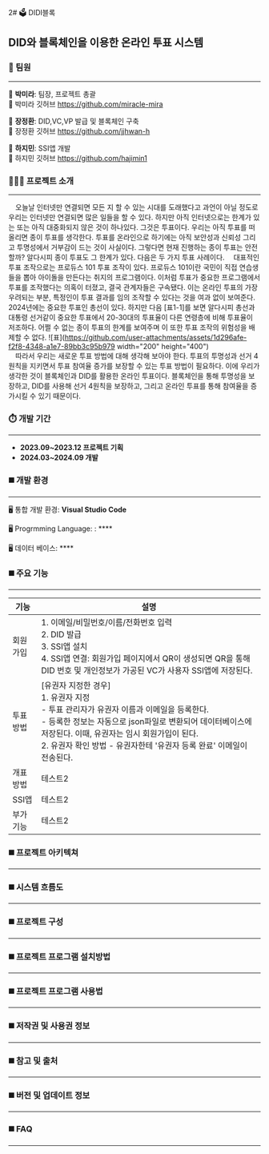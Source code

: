 2# 🗳️ DIDI블록
## DID와 블록체인을 이용한 온라인 투표 시스템 

### 👥 팀원
---
👤 **박미라**: 팀장, 프로젝트 총괄<br>
 🔗 박미라 깃허브 <https://github.com/miracle-mira>

👤 **장정환**: DID,VC,VP 발급 및 블록체인 구축<br>
 🔗 장정환 깃허브 <https://github.com/jjhwan-h>

👤 **하지민**: SSI앱 개발<br>
 🔗 하지민 깃허브 <https://github.com/hajimin1>

### 👩🏻‍🏫 프로젝트 소개
---
 오늘날 인터넷만 연결되면 모든 지 할 수 있는 시대를 도래했다고 과언이 아닐 정도로 우리는 인터넷만 연결되면 많은 일들을 할 수 있다. 하지만 아직 인터넷으로는 한계가 있는 또는 아직 대중화되지 않은 것이 하나있다. 그것은 투표이다. 우리는 아직 투표를 떠올리면 종이 투표를 생각한다. 투표를 온라인으로 하기에는 아직 보안성과 신뢰성 그리고 투명성에서 거부감이 드는 것이 사실이다. 그렇다면 현재 진행하는 종이 투표는 안전할까? 알다시피 종이 투표도 그 한계가 있다. 다음은 두 가지 투표 사례이다.
 대표적인 투표 조작으로는 프로듀스 101 투표 조작이 있다. 프로듀스 101이란 국민이 직접 연습생들을 뽑아 아이돌을 만든다는 취지의 프로그램이다. 이처럼 투표가 중요한 프로그램에서 투표를 조작했다는 의혹이 터졌고, 결국 관계자들은 구속됐다. 이는 온라인 투표의 가장 우려되는 부분, 특정인이 투표 결과를 임의 조작할 수 있다는 것을 여과 없이 보여준다. 2024년에는 중요한 투표인 총선이 있다. 하지만 다음 [표1-1]를 보면 알다시피 총선과 대통령 선거같이 중요한 투표에서 20-30대의 투표율이 다른 연령층에 비해 투표율이 저조하다. 어쩔 수 없는 종이 투표의 한계를 보여주며 이 또한 투표 조작의 위험성을 배제할 수 없다.
![표](https://github.com/user-attachments/assets/1d296afe-f2f8-4348-a1e7-89bb3c95b979 width="200" height="400")<br>
 따라서 우리는 새로운 투표 방법에 대해 생각해 보아야 한다. 투표의 투명성과 선거 4원칙을 지키면서 투표 참여율 증가를 보장할 수 있는 투표 방법이 필요하다. 이에 우리가 생각한 것이 블록체인과 DID를 활용한 온라인 투표이다. 블록체인을 통해 투명성을 보장하고, DID를 사용해 선거 4원칙을 보장하고, 그리고 온라인 투표를 통해 참여율을 증가시킬 수 있기 때문이다.



### ⏱️ 개발 기간
---
- **2023.09~2023.12 프로젝트 기획**<br>
- **2024.03~2024.09 개발**

  
### ◼️ 개발 환경
---
🖥️ 통합 개발 환경: **Visual Studio Code**

🖥️ Progrmming Language: : ****

🖥️ 데이터 베이스: ****

### ◼️ 주요 기능
---
|기능|설명|
|------|---|
|회원가입|1. 이메일/비밀번호/이름/전화번호 입력 <br>2. DID 발급<br> 3. SSI앱 설치<br> 4. SSI앱 연결: 회원가입 페이지에서 QR이 생성되면 QR을 통해 DID 번호 및 개인정보가 가공된 VC가 사용자 SSI앱에 저장된다.|
|투표방법|[유권자 지정한 경우]<br> 1. 유권자 지정<br> - 투표 관리자가 유권자 이름과 이메일을 등록한다.<br> - 등록한 정보는 자동으로 json파일로 변환되어 데이터베이스에 저장된다. 이때, 유권자는 임시 회원가입이 된다. <br>2. 유권자 확인 방법 - 유권자한테 '유권자 등록 완료' 이메일이 전송된다.|
|개표방법|테스트2|
|SSI앱|테스트2|
|부가기능|테스트2|

### ◼️ 프로젝트 아키텍쳐
---


### ◼️ 시스템 흐름도
---


### ◼️ 프로젝트 구성
---


### ◼️ 프로젝트 프로그램 설치방법
---


### ◼️ 프로젝트 프로그램 사용법
---


### ◼️ 저작권 및 사용권 정보
---


### ◼️ 참고 및 출처
---


### ◼️ 버전 및 업데이트 정보
---


### ◼️ FAQ
---



